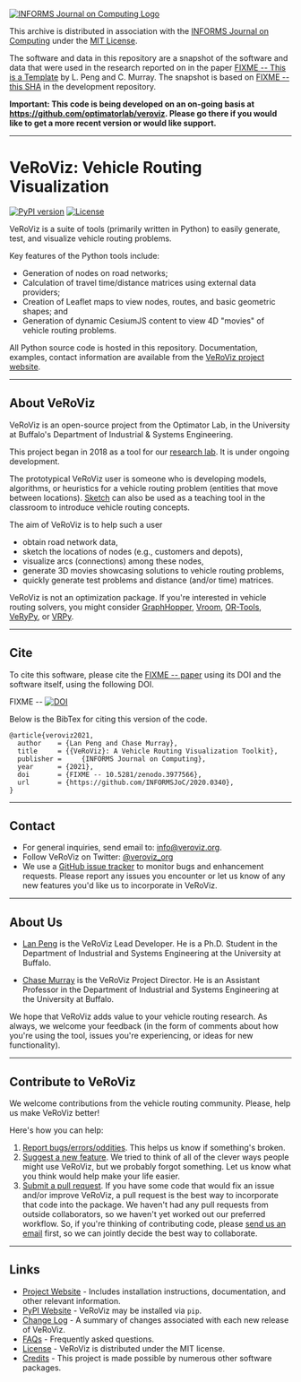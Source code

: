 [![INFORMS Journal on Computing Logo](https://INFORMSJoC.github.io/logos/INFORMS_Journal_on_Computing_Header.jpg)](https://pubsonline.informs.org/journal/ijoc)


This archive is distributed in association with the [INFORMS Journal on
Computing](https://pubsonline.informs.org/journal/ijoc) under the [MIT License](LICENSE.md).

The software and data in this repository are a snapshot of the software and data
that were used in the research reported on in the paper 
[FIXME -- This is a Template](https://doi.org/10.1287/ijoc.2019.0934) by L. Peng and C. Murray. 
The snapshot is based on 
[FIXME -- this SHA](https://github.com/tkralphs/JoCTemplate/commit/f7f30c63adbcb0811e5a133e1def696b74f3ba15) 
in the development repository. 

**Important: This code is being developed on an on-going basis at 
https://github.com/optimatorlab/veroviz. Please go there if you would like to
get a more recent version or would like support.**

--- 

# VeRoViz: Vehicle Routing Visualization

[![PyPI version](https://img.shields.io/pypi/v/veroviz.svg?style=flat)](https://pypi.org/project/veroviz/) [![License](https://img.shields.io/pypi/l/veroviz.svg?style=flat)](https://pypi.org/project/veroviz/)

VeRoViz is a suite of tools (primarily written in Python) to easily generate, test, and visualize vehicle routing problems.

Key features of the Python tools include:
- Generation of nodes on road networks;
- Calculation of travel time/distance matrices using external data providers;
- Creation of Leaflet maps to view nodes, routes, and basic geometric shapes; and
- Generation of dynamic CesiumJS content to view 4D "movies" of vehicle routing problems.


All Python source code is hosted in this repository.  Documentation, examples, contact information are available from the [VeRoViz project website](https://veroviz.org).

---

## About VeRoViz
VeRoViz is an open-source project from the Optimator Lab, in the University at Buffalo's Department of Industrial & Systems Engineering.

This project began in 2018 as a tool for our [research lab](https://optimatorlab.org). It is under ongoing development.

The prototypical VeRoViz user is someone who is developing models, algorithms, or heuristics for a vehicle routing problem (entities that move between locations). [Sketch](https://veroviz.org/sketch.html) can also be used as a teaching tool in the classroom to introduce vehicle routing concepts.

The aim of VeRoViz is to help such a user
- obtain road network data,
- sketch the locations of nodes (e.g., customers and depots),
- visualize arcs (connections) among these nodes,
- generate 3D movies showcasing solutions to vehicle routing problems,
- quickly generate test problems and distance (and/or time) matrices.

VeRoViz is not an optimization package. If you're interested in vehicle routing solvers, you might consider [GraphHopper](https://graphhopper.com/), [Vroom](https://vroom-project.org/), [OR-Tools](https://developers.google.com/optimization/routing/vrp), [VeRyPy](https://github.com/yorak/VeRyPy), or [VRPy](https://github.com/Kuifje02/vrpy).


---

## Cite

To cite this software, please cite the [FIXME -- paper](https://doi.org/10.1287/ijoc.2019.0934) using its DOI and the software itself, using the following DOI.

FIXME -- [![DOI](https://zenodo.org/badge/285853815.svg)](https://zenodo.org/badge/latestdoi/285853815)

Below is the BibTex for citing this version of the code.

```
@article{veroviz2021,
  author    = {Lan Peng and Chase Murray},
  title     = {{VeRoViz}: A Vehicle Routing Visualization Toolkit}, 
  publisher =     {INFORMS Journal on Computing},
  year      = {2021},
  doi       = {FIXME -- 10.5281/zenodo.3977566},
  url       = {https://github.com/INFORMSJoC/2020.0340},
}  
```

---

## Contact

- For general inquiries, send email to: info@veroviz.org.
- Follow VeRoViz on Twitter: [@veroviz_org](https://twitter.com/veroviz_org)
- We use a [GitHub issue tracker](https://github.com/optimatorlab/veroviz/issues) to monitor bugs and enhancement requests. Please report any issues you encounter or let us know of any new features you'd like us to incorporate in VeRoViz.


---

## About Us
- [Lan Peng](https://isaac0821.wordpress.com/introduction/) is the VeRoViz Lead Developer.  He is a Ph.D. Student in the Department of Industrial and Systems Engineering at the University at Buffalo.

- [Chase Murray](https://chasemurray.com/) is the VeRoViz Project Director.  He is an Assistant Professor in the Department of Industrial and Systems Engineering at the University at Buffalo.
 
We hope that VeRoViz adds value to your vehicle routing research. As always, we welcome your feedback (in the form of comments about how you're using the tool, issues you're experiencing, or ideas for new functionality).


--- 

## Contribute to VeRoViz

We welcome contributions from the vehicle routing community.  Please, help us make VeRoViz better!

Here's how you can help:
1.  [Report bugs/errors/oddities](https://github.com/optimatorlab/veroviz/issues/new/choose).  This helps us know if something's broken.
2.  [Suggest a new feature](https://github.com/optimatorlab/veroviz/issues/new?assignees=&labels=feature+request&template=feature_request.md&title=).  We tried to think of all of the clever ways people might use VeRoViz, but we probably forgot something.  Let us know what you think would help make your life easier.
3. [Submit a pull request](https://github.com/optimatorlab/veroviz/pulls).  If you have some code that would fix an issue and/or improve VeRoViz, a pull request is the best way to incorporate that code into the package.  We haven't had any pull requests from outside collaborators, so we haven't yet worked out our preferred workflow.  So, if you're thinking of contributing code, please [send us an email](info@veroviz.org) first, so we can jointly decide the best way to collaborate.


---

## Links

- [Project Website](https://veroviz.org) - Includes installation instructions, documentation, and other relevant information.
- [PyPI Website](https://pypi.org/project/veroviz/) - VeRoViz may be installed via `pip`.
- [Change Log](CHANGELOG.md) - A summary of changes associated with each new release of VeRoViz.
- [FAQs](https://veroviz.org/about.html#faqs) - Frequently asked questions.
- [License](LICENSE.md) - VeRoViz is distributed under the MIT license.
- [Credits](CREDITS.md) - This project is made possible by numerous other software packages.
